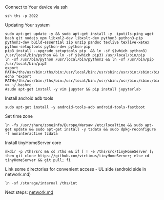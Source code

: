 <!--
#### made on base of /i3c/dockerfiles/inb
#--upgrade was causing issues like https://github.com/preactjs/preact/issues/1775

#@bashMarkupScript:0.0.1
#@depends:androidtv-userland
-->

Connect to Your device via ssh 
```
ssh ths -p 2022
```

Updating Your system
```
sudo apt-get update -y && sudo apt-get install -y  iputils-ping wget bash git nodejs npm libxml2-dev libxslt-dev python3 python3-pip python3-dev build-essential zip unzip pandoc texlive texlive-xetex python-setuptools python-dev python-pip 
pip3 install --upgrade setuptools pip  && ln -sf $(which python3) /usr/local/bin/python && ln -sf $(which pip3) /usr/local/bin/pip
ln -sf /usr/bin/python /usr/local/bin/python2 && ln -sf /usr/bin/pip /usr/local/bin/pip2
export PATH=/ths/usr/bin:/ths/bin:/usr/local/bin:/usr/sbin:/usr/bin:/sbin:/bin
echo "export PATH=/ths/usr/bin:/ths/bin:/usr/local/bin:/usr/sbin:/usr/bin:/sbin:/bin" >> ~/.bashrc
#sudo apt-get install -y vim jupyter && pip install jupyterlab
```

Install android adb tools
```
sudo apt-get install -y android-tools-adb android-tools-fastboot 
```

Set time zone
```
ln -fs /usr/share/zoneinfo/Europe/Warsaw /etc/localtime && sudo apt-get update && sudo apt-get install -y tzdata && sudo dpkg-reconfigure -f noninteractive tzdata
```

Install tinyHomeServer core
```
mkdir -p /ths/src && cd /ths && if [ ! -e /ths/src/tinyHomeServer ]; then git clone https://github.com/virtimus/tinyHomeServer; else cd tinyHomeServer && git pull; fi
```
<!--
https://github.com/preactjs/preact/issues/1775
-->
Link some directories for convenient access - UL side (android side in network.md)
```
ln -sf /storage/internal /ths/int 
```

Next steps: [network.md](network.md)





